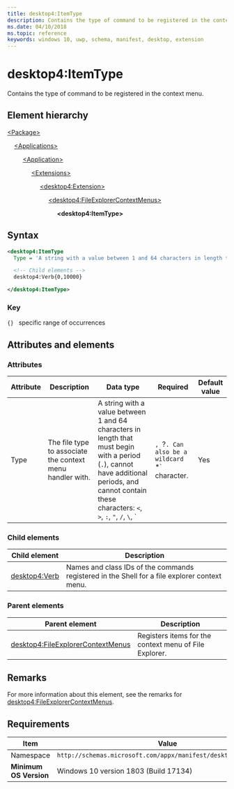 ```yaml
---
title: desktop4:ItemType
description: Contains the type of command to be registered in the context menu (desktop4:ItemType).
ms.date: 04/10/2018
ms.topic: reference
keywords: windows 10, uwp, schema, manifest, desktop, extension 
---
```


# desktop4:ItemType

Contains the type of command to be registered in the context menu.

## Element hierarchy

[\<Package\>](element-package.md)

&nbsp;&nbsp;&nbsp;&nbsp;[\<Applications\>](element-applications.md)

&nbsp;&nbsp;&nbsp;&nbsp; &nbsp;&nbsp;&nbsp;&nbsp;[\<Application\>](element-application.md)

&nbsp;&nbsp;&nbsp;&nbsp; &nbsp;&nbsp;&nbsp;&nbsp; &nbsp;&nbsp;&nbsp;&nbsp;[\<Extensions\>](element-1-extensions.md)

&nbsp;&nbsp;&nbsp;&nbsp; &nbsp;&nbsp;&nbsp;&nbsp; &nbsp;&nbsp;&nbsp;&nbsp; &nbsp;&nbsp;&nbsp;&nbsp;[\<desktop4:Extension\>](element-desktop4-extension.md)

&nbsp;&nbsp;&nbsp;&nbsp; &nbsp;&nbsp;&nbsp;&nbsp; &nbsp;&nbsp;&nbsp;&nbsp; &nbsp;&nbsp;&nbsp;&nbsp; &nbsp;&nbsp;&nbsp;&nbsp;[\<desktop4:FileExplorerContextMenus\>](element-desktop4-fileexplorercontextmenus.md)

&nbsp;&nbsp;&nbsp;&nbsp; &nbsp;&nbsp;&nbsp;&nbsp; &nbsp;&nbsp;&nbsp;&nbsp; &nbsp;&nbsp;&nbsp;&nbsp; &nbsp;&nbsp;&nbsp;&nbsp; &nbsp;&nbsp;&nbsp;&nbsp;**\<desktop4:ItemType\>**

## Syntax

```xml
<desktop4:ItemType 
  Type = 'A string with a value between 1 and 64 characters in length that must begin with a period ("."), cannot have additional periods, and cannot contain these characters: <, >, :, ", /, \, |, ?. Can also be a wildcard "*" character.' >

  <!-- Child elements -->
  desktop4:Verb{0,10000}

</desktop4:ItemType>
```

### Key

`{}`   specific range of occurrences

## Attributes and elements

### Attributes

| Attribute | Description | Data type | Required | Default value |
|-|-|-|-|-|
| Type | The file type to associate the context menu handler with. | A string with a value between 1 and 64 characters in length that must begin with a period (`.`), cannot have additional periods, and cannot contain these characters: `<`, `>`, `:`, `"`, `/`, `\`, `|`, `?`. Can also be a wildcard `*` character. | Yes |  |

### Child elements

| Child element | Description |
|-|-|
| [desktop4:Verb](element-desktop4-verb.md) | Names and class IDs of the commands registered in the Shell for a file explorer context menu. |

### Parent elements

| Parent element | Description |
|-|-|
| [desktop4:FileExplorerContextMenus](element-desktop4-fileexplorercontextmenus.md) | Registers items for the context menu of File Explorer. |

## Remarks

For more information about this element, see the remarks for [desktop4:FileExplorerContextMenus](element-desktop4-fileexplorercontextmenus.md).

## Requirements

| Item  | Value  |
|--|--|
| Namespace | `http://schemas.microsoft.com/appx/manifest/desktop/windows10/4` |
| **Minimum OS Version** | Windows 10 version 1803 (Build 17134) |
